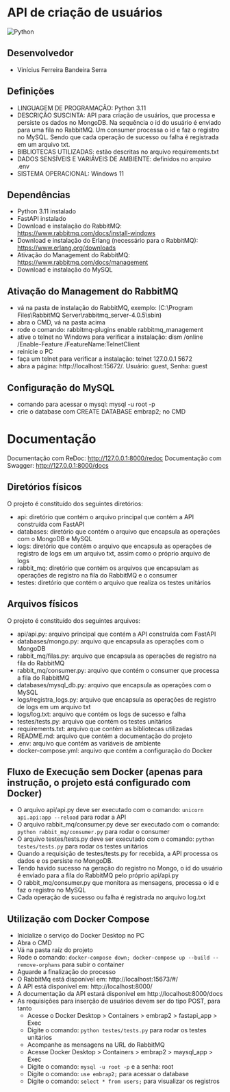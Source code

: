 # API de criação de usuários
![Python](https://img.shields.io/badge/python-3670A0?style=for-the-badge&logo=python&logoColor=ffdd54)

## Desenvolvedor
- Vinícius Ferreira Bandeira Serra

## Definições
- LINGUAGEM DE PROGRAMAÇÃO: Python 3.11
- DESCRIÇÃO SUSCINTA: API para criação de usuários, que processa e persiste os dados no MongoDB. Na sequência o id do
usuário é enviado para uma fila no RabbitMQ. Um consumer processa o id e faz o registro no MySQL. Sendo que cada 
operação de sucesso ou falha é registrada em um arquivo txt.
- BIBLIOTECAS UTILIZADAS: estão descritas no arquivo requirements.txt
- DADOS SENSÍVEIS E VARIÁVEIS DE AMBIENTE: definidos no arquivo .env
- SISTEMA OPERACIONAL: Windows 11

## Dependências
- Python 3.11 instalado
- FastAPI instalado
- Download e instalação do RabbitMQ: https://www.rabbitmq.com/docs/install-windows
- Download e instalação do Erlang (necessário para o RabbitMQ): https://www.erlang.org/downloads
- Ativação do Management do RabbitMQ: https://www.rabbitmq.com/docs/management
- Download e instalação do MySQL

## Ativação do Management do RabbitMQ
- vá na pasta de instalação do RabbitMQ, exemplo: (C:\Program Files\RabbitMQ Server\rabbitmq_server-4.0.5\sbin)
- abra o CMD, vá na pasta acima
- rode o comando: rabbitmq-plugins enable rabbitmq_management
- ative o telnet no Windows para verificar a instalação: dism /online /Enable-Feature /FeatureName:TelnetClient
- reinicie o PC
- faça um telnet para verificar a instalação: telnet 127.0.0.1 5672
- abra a página: http://localhost:15672/. Usuário: guest, Senha: guest

## Configuração do MySQL
- comando para acessar o mysql: mysql -u root -p
- crie o database com CREATE DATABASE embrap2; no CMD

# Documentação
Documentação com ReDoc: http://127.0.0.1:8000/redoc
Documentação com Swagger: http://127.0.0.1:8000/docs

## Diretórios físicos
O projeto é constituído dos seguintes diretórios:
- api: diretório que contém o arquivo principal que contém a API construída com FastAPI
- databases: diretório que contém o arquivo que encapsula as operações com o MongoDB e MySQL
- logs: diretório que contém o arquivo que encapsula as operações de registro de logs em um arquivo txt, assim como o
próprio arquivo de logs
- rabbit_mq: diretório que contém os arquivos que encapsulam as operações de registro na fila do RabbitMQ e o consumer
- testes: diretório que contém o arquivo que realiza os testes unitários

## Arquivos físicos
O projeto é constituído dos seguintes arquivos:
- api/api.py: arquivo principal que contém a API construída com FastAPI
- databases/mongo.py: arquivo que encapsula as operações com o MongoDB
- rabbit_mq/filas.py: arquivo que encapsula as operações de registro na fila do RabbitMQ
- rabbit_mq/consumer.py: arquivo que contém o consumer que processa a fila do RabbitMQ
- databases/mysql_db.py: arquivo que encapsula as operações com o MySQL
- logs/registra_logs.py: arquivo que encapsula as operações de registro de logs em um arquivo txt
- logs/log.txt: arquivo que contém os logs de sucesso e falha
- testes/tests.py: arquivo que contém os testes unitários
- requirements.txt: arquivo que contém as bibliotecas utilizadas
- README.md: arquivo que contém a documentação do projeto
- .env: arquivo que contém as variáveis de ambiente
- docker-compose.yml: arquivo que contém a configuração do Docker

## Fluxo de Execução sem Docker (apenas para instrução, o projeto está configurado com Docker)
- O arquivo api/api.py deve ser executado com o comando: ```unicorn api.api:app --reload``` para rodar a API
- O arquivo rabbit_mq/consumer.py deve ser executado com o comando: ```python rabbit_mq/consumer.py``` para rodar o consumer
- O arquivo testes/tests.py deve ser executado com o comando: ```python testes/tests.py``` para rodar os testes unitários
- Quando a requisição de testes/tests.py for recebida, a API processa os dados e os persiste no MongoDB.
- Tendo havido sucesso na geração do registro no Mongo, o id do usuário é enviado para a fila do RabbitMQ pelo próprio 
api/api.py
- O rabbit_mq/consumer.py que monitora as mensagens, processa o id e faz o registro no MySQL
- Cada operação de sucesso ou falha é registrada no arquivo log.txt

## Utilização com Docker Compose
- Inicialize o serviço do Docker Desktop no PC
- Abra o CMD
- Vá na pasta raíz do projeto
- Rode o comando: ```docker-compose down; docker-compose up --build --remove-orphans``` para subir o container
- Aguarde a finalização do processo
- O RabbitMq está disponível em: http://localhost:15673/#/
- A API está disponível em: http://localhost:8000/
- A documentação da API estará disponível em http://localhost:8000/docs
- As requisições para inserção de usuários devem ser do tipo POST, para tanto
  - Acesse o Docker Desktop > Containers > embrap2 > fastapi_app > Exec
  - Digite o comando: ```python testes/tests.py``` para rodar os testes unitários
  - Acompanhe as mensagens na URL do RabbitMQ
  - Acesse Docker Desktop > Containers > embrap2 > maysql_app > Exec
  - Digite o comando: ```mysql -u root -p``` e a senha: root
  - Digite o comando: ```use embrap2;``` para acessar o database
  - Digite o comando: ```select * from users;``` para visualizar os registros
